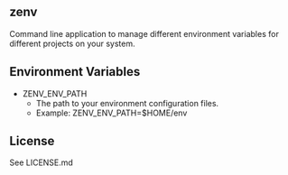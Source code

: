 ## zenv
Command line application to manage different environment variables for different projects on your system.

## Environment Variables
* ZENV_ENV_PATH
    * The path to your environment configuration files.
    * Example: ZENV_ENV_PATH=$HOME/env

## License
See LICENSE.md
